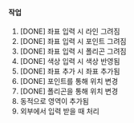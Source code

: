 #### 작업
1. [DONE] 좌표 입력 시 라인 그려짐
2. [DONE] 좌표 입력 시 포인트 그려짐
3. [DONE] 좌표 입력 시 폴리곤 그려짐
4. [DONE] 색상 입력 시 색상 반영됨
5. [DONE] 좌표 추가 시 좌표 추가됨
6. [DONE] 포인트를 통해 위치 변경
7. [DONE] 폴리곤을 통해 위치 변경
8. 동적으로 영역이 추가됨
9. 외부에서 입력 받을 때 처리